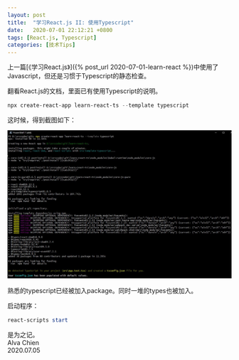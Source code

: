 ```yaml
---
layout: post
title:  "学习React.js II: 使用Typescript"
date:   2020-07-01 22:12:21 +0800
tags: [React.js, Typescript]
categories: [技术Tips]
---
```


上一篇[《学习React.js》]({% post_url 2020-07-01-learn-react %})中使用了Javascript，但还是习惯于Typescript的静态检查。

翻看React.js的文档，里面已有使用Typescript的说明。

```powershell
npx create-react-app learn-react-ts --template typescript
```

这时候，得到截图如下：

![Pic](/assets/uploads/2020/07/react2.JPG)

熟悉的typescript已经被加入package。同时一堆的types也被加入。

启动程序：

```powershell
react-scripts start
```

是为之记。   
Alva Chien    
2020.07.05   

